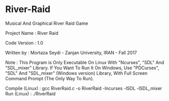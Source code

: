 # River-Raid
Musical And Graphical River Raid Game


Project Name   :   River Raid

Code Version   :   1.0

Written by   :   Mortaza Seydi - Zanjan University, IRAN - Fall 2017

Note : This Program is Only Executable On Linux With "Ncurses", "SDL" And "SDL_mixer" Library.
If You Want To Run It On Windows, Use "PDCurses", "SDL" And "SDL_mixer" (Windows version) Library,
With Full Screen Command Prompt (The Only Way To Run).

Compile (Linux)  :  gcc RiverRaid.c -o RiverRaid -lncurses -lSDL -lSDL_mixer
Run (Linux)  :  ./RiverRaid
